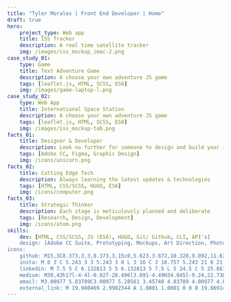 ```yaml
---
title: "Tyler Morales | Front End Developer | Home"
draft: true
hero:
    project_type: Web app
    title: ISS Tracker
    description: A real time satellite tracker
    img: /images/iss_mockup_imac-2.png
case_study_01:
    type: Game
    title: Text Adventure Game
    description: A choose your own adventure JS game
    tags: [leaflet.js, HTML, SCSS, ES6]
    img: /images/game-laptop-l.png
case_study_02:
    type: Web App
    title: International Space Station
    description: A choose your own adventure JS game
    tags: [leaflet.js, HTML, SCSS, ES6]
    img: /images/iss_mockup-tab.png
facts_01:
    title: Designer & Developer
    description: Look no further for someone to design and build your ideas
    tags: [Adobe CC, Figma, Graphic Design]
    img: /icons/unicorn.png
facts_02:
    title: Cutting Edge Tech
    description: Always learning the latest updates & technologies
    tags: [HTML, CSS/SCSS, HUGO, ES6]
    img: /icons/computer.png
facts_03:
    title: Strategic Thinker
    description: Each stage is meticulously planned and deliberate
    tags: [Research, Design, Development]
    img: /icons/atom.png
skills:
    dev: [HTML, CSS/SCSS, JS (ES6), HUGO, Git/ Github, CLI, API's]
    design: [Adobe CC Suite, Prototyping, Mockups, Art Direction, Photography]
icons: 
    github: M15,3C8.373,3,3,8.373,3,15c0,5.623,3.872,10.328,9.092,11.63C12.036,26.468,12,26.28,12,26.047v-2.051 c-0.487,0-1.303,0-1.508,0c-0.821,0-1.551-0.353-1.905-1.009c-0.393-0.729-0.461-1.844-1.435-2.526 c-0.289-0.227-0.069-0.486,0.264-0.451c0.615,0.174,1.125,0.596,1.605,1.222c0.478,0.627,0.703,0.769,1.596,0.769 c0.433,0,1.081-0.025,1.691-0.121c0.328-0.833,0.895-1.6,1.588-1.962c-3.996-0.411-5.903-2.399-5.903-5.098 c0-1.162,0.495-2.286,1.336-3.233C9.053,10.647,8.706,8.73,9.435,8c1.798,0,2.885,1.166,3.146,1.481C13.477,9.174,14.461,9,15.495,9 c1.036,0,2.024,0.174,2.922,0.483C18.675,9.17,19.763,8,21.565,8c0.732,0.731,0.381,2.656,0.102,3.594 c0.836,0.945,1.328,2.066,1.328,3.226c0,2.697-1.904,4.684-5.894,5.097C18.199,20.49,19,22.1,19,23.313v2.734 c0,0.104-0.023,0.179-0.035,0.268C23.641,24.676,27,20.236,27,15C27,8.373,21.627,3,15,3z
    insta: M 8 3 C 5.243 3 3 5.243 3 8 L 3 16 C 3 18.757 5.243 21 8 21 L 16 21 C 18.757 21 21 18.757 21 16 L 21 8 C 21 5.243 18.757 3 16 3 L 8 3 z M 8 5 L 16 5 C 17.654 5 19 6.346 19 8 L 19 16 C 19 17.654 17.654 19 16 19 L 8 19 C 6.346 19 5 17.654 5 16 L 5 8 C 5 6.346 6.346 5 8 5 z M 17 6 A 1 1 0 0 0 16 7 A 1 1 0 0 0 17 8 A 1 1 0 0 0 18 7 A 1 1 0 0 0 17 6 z M 12 7 C 9.243 7 7 9.243 7 12 C 7 14.757 9.243 17 12 17 C 14.757 17 17 14.757 17 12 C 17 9.243 14.757 7 12 7 z M 12 9 C 13.654 9 15 10.346 15 12 C 15 13.654 13.654 15 12 15 C 10.346 15 9 13.654 9 12 C 9 10.346 10.346 9 12 9 z 
    linkedin: M 7.5 5 C 6.132813 5 5 6.132813 5 7.5 L 5 24.5 C 5 25.867188 6.132813 27 7.5 27 L 24.5 27 C 25.867188 27 27 25.867188 27 24.5 L 27 7.5 C 27 6.132813 25.867188 5 24.5 5 Z M 7.5 7 L 24.5 7 C 24.785156 7 25 7.214844 25 7.5 L 25 24.5 C 25 24.785156 24.785156 25 24.5 25 L 7.5 25 C 7.214844 25 7 24.785156 7 24.5 L 7 7.5 C 7 7.214844 7.214844 7 7.5 7 Z M 10.4375 8.71875 C 9.488281 8.71875 8.71875 9.488281 8.71875 10.4375 C 8.71875 11.386719 9.488281 12.15625 10.4375 12.15625 C 11.386719 12.15625 12.15625 11.386719 12.15625 10.4375 C 12.15625 9.488281 11.386719 8.71875 10.4375 8.71875 Z M 19.46875 13.28125 C 18.035156 13.28125 17.082031 14.066406 16.6875 14.8125 L 16.625 14.8125 L 16.625 13.5 L 13.8125 13.5 L 13.8125 23 L 16.75 23 L 16.75 18.3125 C 16.75 17.074219 16.996094 15.875 18.53125 15.875 C 20.042969 15.875 20.0625 17.273438 20.0625 18.375 L 20.0625 23 L 23 23 L 23 17.78125 C 23 15.226563 22.457031 13.28125 19.46875 13.28125 Z M 9 13.5 L 9 23 L 11.96875 23 L 11.96875 13.5 Z
    medium: M30,43h17l-4-4l-0.027-28.496l3.891-4.49H34.845l-9.24,22.73L15.497,6H3l4,5.091v24.195L1,43h14l-6-7.714V13.75L22,43 l-0.002,0.014L34,13.545V39L30,43z M10.911,41H5.089L8,37.258L10.911,41z M21.922,37.899L10.828,12.938L8.633,8h5.564l9.581,21.556 l0.805,1.81L21.922,37.899z M35.414,40.414L36,39.828V39V13.545v-5.06l0.191-0.47h6.293l-1.022,1.18l-0.489,0.565l0.001,0.747 L41,39.002l0.001,0.827l0.585,0.585L42.172,41h-7.343L35.414,40.414z
    email: M3.00977 5.83789C3.00977 5.28561 3.45748 4.83789 4.00977 4.83789H20C20.5523 4.83789 21 5.28561 21 5.83789V17.1621C21 18.2667 20.1046 19.1621 19 19.1621H5C3.89543 19.1621 3 18.2667 3 17.1621V6.16211C3 6.11449 3.00333 6.06765 3.00977 6.0218V5.83789ZM5 8.06165V17.1621H19V8.06199L14.1215 12.9405C12.9499 14.1121 11.0504 14.1121 9.87885 12.9405L5 8.06165ZM6.57232 6.80554H17.428L12.7073 11.5263C12.3168 11.9168 11.6836 11.9168 11.2931 11.5263L6.57232 6.80554Z
    external_link: M 19.980469 2.9902344 A 1.0001 1.0001 0 0 0 19.869141 3 L 15 3 A 1.0001 1.0001 0 1 0 15 5 L 17.585938 5 L 8.2929688 14.292969 A 1.0001 1.0001 0 1 0 9.7070312 15.707031 L 19 6.4140625 L 19 9 A 1.0001 1.0001 0 1 0 21 9 L 21 4.1269531 A 1.0001 1.0001 0 0 0 19.980469 2.9902344 z M 5 3 C 3.9069372 3 3 3.9069372 3 5 L 3 19 C 3 20.093063 3.9069372 21 5 21 L 19 21 C 20.093063 21 21 20.093063 21 19 L 21 13 A 1.0001 1.0001 0 1 0 19 13 L 19 19 L 5 19 L 5 5 L 11 5 A 1.0001 1.0001 0 1 0 11 3 L 5 3 zM 19.980469 2.9902344 A 1.0001 1.0001 0 0 0 19.869141 3 L 15 3 A 1.0001 1.0001 0 1 0 15 5 L 17.585938 5 L 8.2929688 14.292969 A 1.0001 1.0001 0 1 0 9.7070312 15.707031 L 19 6.4140625 L 19 9 A 1.0001 1.0001 0 1 0 21 9 L 21 4.1269531 A 1.0001 1.0001 0 0 0 19.980469 2.9902344 z M 5 3 C 3.9069372 3 3 3.9069372 3 5 L 3 19 C 3 20.093063 3.9069372 21 5 21 L 19 21 C 20.093063 21 21 20.093063 21 19 L 21 13 A 1.0001 1.0001 0 1 0 19 13 L 19 19 L 5 19 L 5 5 L 11 5 A 1.0001 1.0001 0 1 0 11 3 L 5 3 zM 19.980469 2.9902344 A 1.0001 1.0001 0 0 0 19.869141 3 L 15 3 A 1.0001 1.0001 0 1 0 15 5 L 17.585938 5 L 8.2929688 14.292969 A 1.0001 1.0001 0 1 0 9.7070312 15.707031 L 19 6.4140625 L 19 9 A 1.0001 1.0001 0 1 0 21 9 L 21 4.1269531 A 1.0001 1.0001 0 0 0 19.980469 2.9902344 z M 5 3 C 3.9069372 3 3 3.9069372 3 5 L 3 19 C 3 20.093063 3.9069372 21 5 21 L 19 21 C 20.093063 21 21 20.093063 21 19 L 21 13 A 1.0001 1.0001 0 1 0 19 13 L 19 19 L 5 19 L 5 5 L 11 5 A 1.0001 1.0001 0 1 0 11 3 L 5 3 z
---
```

